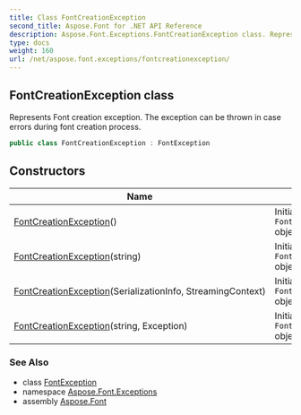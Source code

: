 ```yaml
---
title: Class FontCreationException
second_title: Aspose.Font for .NET API Reference
description: Aspose.Font.Exceptions.FontCreationException class. Represents Font creation exception. The exception can be thrown in case errors during font creation process
type: docs
weight: 160
url: /net/aspose.font.exceptions/fontcreationexception/
---
```

## FontCreationException class

Represents Font creation exception. The exception can be thrown in case errors during font creation process.

```csharp
public class FontCreationException : FontException
```

## Constructors

| Name | Description |
| --- | --- |
| [FontCreationException](fontcreationexception/#constructor)() | Initializes new `FontCreationException` object. |
| [FontCreationException](fontcreationexception/#constructor_2)(string) | Initializes new `FontCreationException` object. |
| [FontCreationException](fontcreationexception/#constructor_1)(SerializationInfo, StreamingContext) | Initializes new `FontCreationException` object. |
| [FontCreationException](fontcreationexception/#constructor_3)(string, Exception) | Initializes new `FontCreationException` object. |

### See Also

* class [FontException](../fontexception/)
* namespace [Aspose.Font.Exceptions](../../aspose.font.exceptions/)
* assembly [Aspose.Font](../../)


